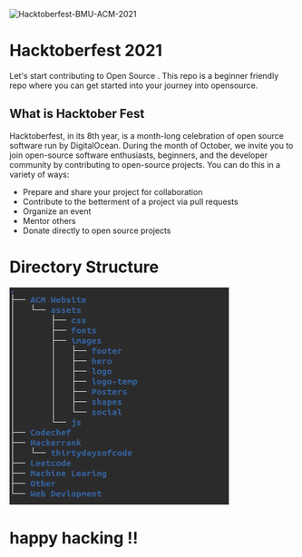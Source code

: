 ![Hacktoberfest-BMU-ACM-2021](https://socialify.git.ci/ACM-BMU/Hacktoberfest-BMU-ACM-2021/image?forks=1&issues=1&language=1&owner=1&pulls=1&stargazers=1&theme=Light)

# **Hacktoberfest 2021**

Let's start contributing to Open Source . This repo is a beginner friendly repo where you can get started into your journey into opensource.

## **What is Hacktober Fest**

Hacktoberfest, in its 8th year, is a month-long celebration of open source software run by DigitalOcean. During the month of October, we invite you to join open-source software enthusiasts, beginners, and the developer community by contributing to open-source projects. You can do this in a variety of ways:

- Prepare and share your project for collaboration
- Contribute to the betterment of a project via pull requests
- Organize an event
- Mentor others
- Donate directly to open source projects

# Directory Structure

![structure](structure.png)

# happy hacking !!
